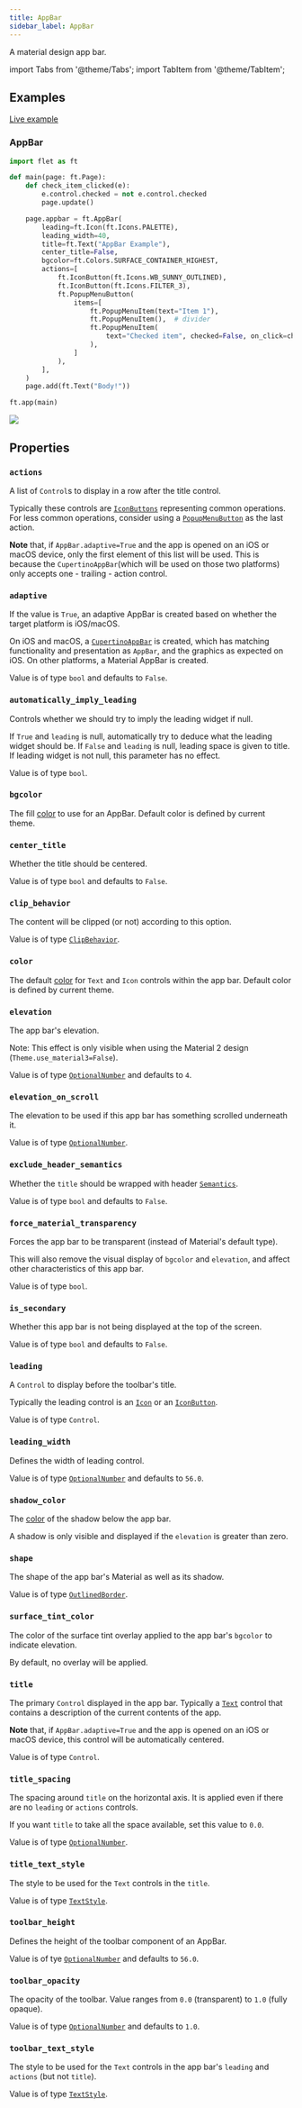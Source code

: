 ```yaml
---
title: AppBar
sidebar_label: AppBar
---
```


A material design app bar.

import Tabs from '@theme/Tabs';
import TabItem from '@theme/TabItem';

## Examples

[Live example](https://flet-controls-gallery.fly.dev/navigation/appbar)

### AppBar

<Tabs groupId="language">
  <TabItem value="python" label="Python" default>

```python
import flet as ft

def main(page: ft.Page):
    def check_item_clicked(e):
        e.control.checked = not e.control.checked
        page.update()

    page.appbar = ft.AppBar(
        leading=ft.Icon(ft.Icons.PALETTE),
        leading_width=40,
        title=ft.Text("AppBar Example"),
        center_title=False,
        bgcolor=ft.Colors.SURFACE_CONTAINER_HIGHEST,
        actions=[
            ft.IconButton(ft.Icons.WB_SUNNY_OUTLINED),
            ft.IconButton(ft.Icons.FILTER_3),
            ft.PopupMenuButton(
                items=[
                    ft.PopupMenuItem(text="Item 1"),
                    ft.PopupMenuItem(),  # divider
                    ft.PopupMenuItem(
                        text="Checked item", checked=False, on_click=check_item_clicked
                    ),
                ]
            ),
        ],
    )
    page.add(ft.Text("Body!"))

ft.app(main)
```
  </TabItem>
</Tabs>

<img src="/img/docs/controls/app-bar/app-bar.gif" className="screenshot-40"/>

## Properties

### `actions`

A list of `Control`s to display in a row after the title control.

Typically these controls are [`IconButtons`](/docs/controls/iconbutton) representing common operations. For less common operations, consider using a [`PopupMenuButton`](/docs/controls/popupmenubutton) as the last action.

**Note** that, if `AppBar.adaptive=True` and the app is opened on an iOS or macOS device, only the first element of this list will be used. This is because the `CupertinoAppBar`(which will be used on those two platforms) only accepts one - trailing - action control.

### `adaptive`

If the value is `True`, an adaptive AppBar is created based on whether the target platform is iOS/macOS.

On iOS and macOS, a [`CupertinoAppBar`](/docs/controls/cupertinoappbar) is created, which has matching functionality and presentation as `AppBar`, and the graphics as expected on iOS. On other platforms, a Material AppBar is created.

Value is of type `bool` and defaults to `False`.

### `automatically_imply_leading`

Controls whether we should try to imply the leading widget if null.

If `True` and `leading` is null, automatically try to deduce what the leading widget should be. If `False` and `leading` is null, leading space is given to title. If leading widget is not null, this parameter has no effect.

Value is of type `bool`.

### `bgcolor`

The fill [color](/docs/reference/colors) to use for an AppBar. Default color is defined by current theme.

### `center_title`

Whether the title should be centered.

Value is of type `bool` and defaults to `False`.

### `clip_behavior`

The content will be clipped (or not) according to this option.

Value is of type [`ClipBehavior`](/docs/reference/types/clipbehavior).

### `color`

The default [color](/docs/reference/colors) for `Text` and `Icon` controls within the app bar. Default color is defined by current theme.

### `elevation`

The app bar's elevation.

Note: This effect is only visible when using the Material 2 design (`Theme.use_material3=False`).

Value is of type [`OptionalNumber`](/docs/reference/types/aliases#optionalnumber) and defaults to `4`.

### `elevation_on_scroll`

The elevation to be used if this app bar has something scrolled underneath it.

Value is of type [`OptionalNumber`](/docs/reference/types/aliases#optionalnumber).

### `exclude_header_semantics`

Whether the `title` should be wrapped with header [`Semantics`](/docs/controls/semantics).

Value is of type `bool` and defaults to `False`.

### `force_material_transparency`

Forces the app bar to be transparent (instead of Material's default type).

This will also remove the visual display of `bgcolor` and `elevation`, and affect other characteristics of this app bar.

Value is of type `bool`.

### `is_secondary`

Whether this app bar is not being displayed at the top of the screen.

Value is of type `bool` and defaults to `False`.

### `leading`

A `Control` to display before the toolbar's title.

Typically the leading control is an [`Icon`](/docs/controls/icon) or an [`IconButton`](/docs/controls/iconbutton).

Value is of type `Control`.

### `leading_width`

Defines the width of leading control.

Value is of type [`OptionalNumber`](/docs/reference/types/aliases#optionalnumber) and defaults to `56.0`.

### `shadow_color`

The [color](/docs/reference/colors) of the shadow below the app bar.

A shadow is only visible and displayed if the `elevation` is greater than zero.

### `shape`

The shape of the app bar's Material as well as its shadow.

Value is of type [`OutlinedBorder`](/docs/reference/types/outlinedborder).

### `surface_tint_color`

The color of the surface tint overlay applied to the app bar's `bgcolor` to indicate elevation.

By default, no overlay will be applied.

### `title`

The primary `Control` displayed in the app bar. Typically a [`Text`](/docs/controls/text) control that contains a description of the current contents of the app.

**Note** that, if `AppBar.adaptive=True` and the app is opened on an iOS or macOS device, this control will be automatically centered.

Value is of type `Control`.

### `title_spacing`

The spacing around `title` on the horizontal axis. It is applied even if there are no `leading` or `actions` controls.

If you want `title` to take all the space available, set this value to `0.0`.

Value is of type [`OptionalNumber`](/docs/reference/types/aliases#optionalnumber).

### `title_text_style`

The style to be used for the `Text` controls in the `title`.

Value is of type [`TextStyle`](/docs/reference/types/textstyle).

### `toolbar_height`

Defines the height of the toolbar component of an AppBar.

Value is of tye [`OptionalNumber`](/docs/reference/types/aliases#optionalnumber) and defaults to `56.0`.

### `toolbar_opacity`

The opacity of the toolbar. Value ranges from `0.0` (transparent) to `1.0` (fully opaque).

Value is of type [`OptionalNumber`](/docs/reference/types/aliases#optionalnumber) and defaults to `1.0`.

### `toolbar_text_style`

The style to be used for the `Text` controls in the app bar's `leading` and `actions` (but not `title`).

Value is of type [`TextStyle`](/docs/reference/types/textstyle).
